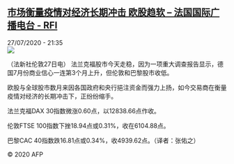 <!--1595883544000-->
[市场衡量疫情对经济长期冲击 欧股趋软 – 法国国际广播电台 - RFI](http://www.rfi.fr//cn/contenu/20200727-%E5%B8%82%E5%9C%BA%E8%A1%A1%E9%87%8F%E7%96%AB%E6%83%85%E5%AF%B9%E7%BB%8F%E6%B5%8E%E9%95%BF%E6%9C%9F%E5%86%B2%E5%87%BB-%E6%AC%A7%E8%82%A1%E8%B6%8B%E8%BD%AF)
------

<div>27/07/2020 - 21:35</div><img src="https://s.rfi.fr/media/display/a26a4c4e-d046-11ea-af64-005056a98db9/w:310/p:16x9/eco0001b.200728033502.jpg"><div class="t-content__body u-clearfix"><div class="m-interstitial"></div><p>（法新社伦敦27日电）    法兰克福股市今天走稳，因为一项重大调查报告显示，德国7月份商业信心一连第3个月上升，但伦敦和巴黎股市收低。</p><p>    欧股与全球股市数月来因各国政府和央行挹注资金而强力上扬，如今交易商在衡量疫情对经济的长期冲击下，正纷纷缩手。</p><p>    法兰克福DAX 30指数微涨0.60点，以12838.66点作收。</p><p>    伦敦FTSE 100指数下挫18.94点或0.31%，收在6104.88点。</p><p>    巴黎CAC 40指数跌16.81点或0.34%，收4939.62点。（译者：张佑之）</p><p class="t-copyright">© 2020 AFP</p>        </div>
